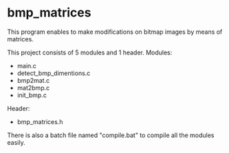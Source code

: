 # bmp_matrices
This program enables to make modifications on bitmap images by means of matrices.

This project consists of 5 modules and 1 header.
Modules:
- main.c
- detect_bmp_dimentions.c
- bmp2mat.c
- mat2bmp.c
- init_bmp.c

Header:
- bmp_matrices.h

There is also a batch file named "compile.bat" to compile all the modules easily.
